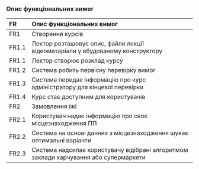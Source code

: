 ### Опис функціональних вимог
|FR|Опис функціональних вимог
|:-     |:-                  
|FR1|Створення курсів
|FR1.1|Лектор розташовує опис, файли лекції відеоматаріали у вбудованому конструктору
|FR1.1|Лектор створює розклад курсу 
|FR1.2|Система робить первісну перевірку вимог
|FR1.3|Система передає інформацію про курс адміністратору для кінцевої перевірки
|FR1.4|Курс стає доступним для користувачів
|FR2|Замовлення їжі
|FR2.1|Користувач надає інформацію про своє місцезнаходження ПП
|FR2.2|Система на основі данних з місцезнаходження шукає оптимальні варіанти
|FR2.3|Система надсилає користувачу відібрані алгоритмом заклади харчування або супермаркети
